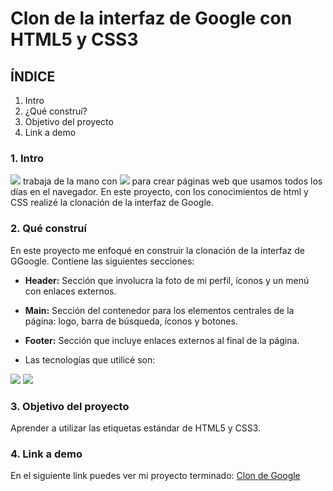 # Clon de la interfaz de Google con HTML5 y CSS3

## ÍNDICE
1. Intro
2. ¿Qué construí?
3. Objetivo del proyecto
4. Link a demo

### 1. Intro
<img src="https://img.shields.io/badge/HTML5-E34F26?style=for-the-badge&logo=html5&logoColor=white" /> trabaja de la mano con <img src="https://img.shields.io/badge/CSS3-157286?style=for-the-badge&logo=css3&logoColor=white" /> para crear páginas web que usamos todos los días en el navegador. En este proyecto, con los conocimientos de html y CSS realizé la clonación de la interfaz de Google. 

### 2. Qué construí
En este proyecto me enfoqué en construir la clonación de la interfaz de GGoogle.
Contiene las siguientes secciones:

- **Header:** Sección que involucra la foto de mi perfil, íconos y un menú con enlaces externos.
  
- **Main:** Sección del contenedor para los elementos centrales de la página: logo, barra de búsqueda, íconos y botones.
  
- **Footer:** Sección que incluye enlaces externos al final de la página.

- Las tecnologías que utilicé son:
<img src="https://img.shields.io/badge/HTML5-E34F26?style=for-the-badge&logo=html5&logoColor=white" />
<img src="https://img.shields.io/badge/CSS3-157286?style=for-the-badge&logo=css3&logoColor=white" />

### 3. Objetivo del proyecto
Aprender a utilizar las etiquetas estándar de HTML5 y CSS3.

### 4. Link a demo
En el siguiente link puedes ver mi proyecto terminado: [Clon de Google](https://clondegoogle-mu.vercel.app/)


